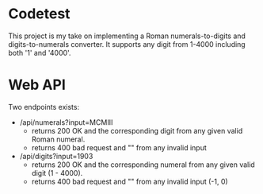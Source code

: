 # Codetest
This project is my take on implementing a Roman numerals-to-digits and digits-to-numerals converter. It supports any digit from 1-4000 including both '1' and '4000'.

# Web API
Two endpoints exists:

   - /api/numerals?input=MCMIII 
      - returns 200 OK and the corresponding digit from any given valid Roman numeral.
      - returns 400 bad request and "" from any invalid input
   - /api/digits?input=1903
      - returns 200 OK and the corresponding numeral from any given valid digit (1 - 4000).
      - returns 400 bad request and "" from any invalid input (-1, 0)
